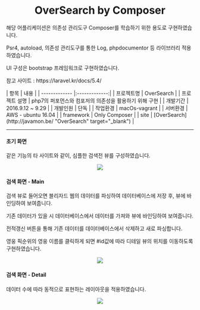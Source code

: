 <h1 align="center">OverSearch by Composer</h1>
<p>해당 어플리케이션은 의존성 관리도구 Composer를 학습하기 위한 용도로 구현하였습니다.</p>
<p>Psr4, autoload, 의존성 관리도구를 통한 Log, phpdocumentor 등 라이브러리 적용하였습니다.</p>
<p>UI 구성은 bootstrap 프레임워크로 구현하였습니다.</p>
<p>참고 사이트 : https://laravel.kr/docs/5.4/</p>
| 항목        | 내용           |
| ------------- |:-------------:|
| 프로젝트명      | OverSearch |
| 프로젝트 설명      | php7의 퍼포먼스와 컴포저의 의존성을 활용하기 위해 구현 |
| 개발기간      | 2016.9.12 ~ 9.29 |
| 개발인원      | 단독 |
| 작업환경      | macOs-vagrant |
| 서버환경      | AWS - ubuntu 16.04 |
| framework      | Only Composer |
| site      | [OverSearch](http://javamon.be/ "OverSearch" target="_blank") |
<hr>
<h4>초기 화면</h4>
<p>같은 기능의 타 사이트와 같이, 심플한 검색전 뷰를 구성하였습니다.</p>
<div align="center">
    <img src="../master/screenshot/init.png?raw=true" />
</div>

<h4>검색 화면 - Main</h4>
<p>검색 뷰로 들어오면 블리자드 웹의 데이터를 파싱하여 데이터베이스에 저장 후, 뷰에 바인딩하여 보여줍니다.</p>
<p>기존 데이터가 있을 시 데이터베이스에서 데이터를 가져와 뷰에 바인딩하여 보여줍니다.</p>
<p>전적갱신 버튼을 통해 기존 데이터를 데이터베이스에서 삭제하고 새로 파싱합니다.</p>
<p>영웅 픽순위의 영웅 이름를 클릭하게 되면 #id값에 따라 디테일 뷰의 위치를 이동하도록 구현하였습니다.</p>
<div align="center">
    <img src="../master/screenshot/search.png?raw=true" />
</div>

<h4>검색 화면 - Detail</h4>
<p>데이터 수에 따라 동적으로 표현하는 레이아웃을 적용하였습니다.</p>
<div align="center">
    <img src="../master/screenshot/detail.png?raw=true" />
</div>
